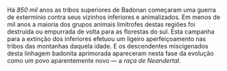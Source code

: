 ﻿Há *850 mil* anos as tribos superiores de Badonan começaram uma guerra de extermínio contra seus vizinhos inferiores e animalizados. Em menos de mil anos a maioria dos grupos animais limítrofes destas regiões foi destruída ou empurrada de volta para as florestas do sul. Esta campanha para a extinção dos inferiores efetuou um ligeiro aperfeiçoamento nas tribos das montanhas daquela idade. E os descendentes miscigenados desta linhagem badonita aprimorada apareceram nesta fase da evolução como um povo aparentemente novo — a *raça de Neandertal.*